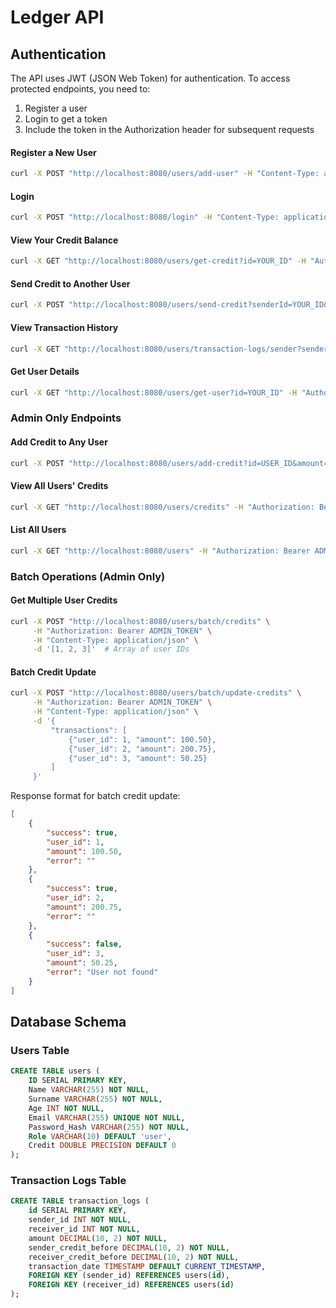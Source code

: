 # Ledger API

## Authentication

The API uses JWT (JSON Web Token) for authentication. To access protected endpoints, you need to:
1. Register a user
2. Login to get a token
3. Include the token in the Authorization header for subsequent requests

#### Register a New User
```bash
curl -X POST "http://localhost:8080/users/add-user" -H "Content-Type: application/json" -d '{"name": "John", "surname": "Doe", "age": 30, "email": "john@example.com", "password": "password123"}'
```

#### Login
```bash
curl -X POST "http://localhost:8080/login" -H "Content-Type: application/json" -d '{"email": "john@example.com", "password": "password123"}'
```

#### View Your Credit Balance
```bash
curl -X GET "http://localhost:8080/users/get-credit?id=YOUR_ID" -H "Authorization: Bearer YOUR_TOKEN"
```

#### Send Credit to Another User
```bash
curl -X POST "http://localhost:8080/users/send-credit?senderId=YOUR_ID&receiverId=RECEIVER_ID&amount=50" -H "Authorization: Bearer YOUR_TOKEN"
```

#### View Transaction History
```bash
curl -X GET "http://localhost:8080/users/transaction-logs/sender?senderId=YOUR_ID&date=2024-03-20" -H "Authorization: Bearer YOUR_TOKEN"
```

#### Get User Details
```bash
curl -X GET "http://localhost:8080/users/get-user?id=YOUR_ID" -H "Authorization: Bearer YOUR_TOKEN"
```

### Admin Only Endpoints

#### Add Credit to Any User
```bash
curl -X POST "http://localhost:8080/users/add-credit?id=USER_ID&amount=100" -H "Authorization: Bearer ADMIN_TOKEN"
```

#### View All Users' Credits
```bash
curl -X GET "http://localhost:8080/users/credits" -H "Authorization: Bearer ADMIN_TOKEN"
```

#### List All Users
```bash
curl -X GET "http://localhost:8080/users" -H "Authorization: Bearer ADMIN_TOKEN"
```

### Batch Operations (Admin Only)

#### Get Multiple User Credits
```bash
curl -X POST "http://localhost:8080/users/batch/credits" \
     -H "Authorization: Bearer ADMIN_TOKEN" \
     -H "Content-Type: application/json" \
     -d '[1, 2, 3]'  # Array of user IDs
```

#### Batch Credit Update
```bash
curl -X POST "http://localhost:8080/users/batch/update-credits" \
     -H "Authorization: Bearer ADMIN_TOKEN" \
     -H "Content-Type: application/json" \
     -d '{
         "transactions": [
             {"user_id": 1, "amount": 100.50},
             {"user_id": 2, "amount": 200.75},
             {"user_id": 3, "amount": 50.25}
         ]
     }'
```

Response format for batch credit update:
```json
[
    {
        "success": true,
        "user_id": 1,
        "amount": 100.50,
        "error": ""
    },
    {
        "success": true,
        "user_id": 2,
        "amount": 200.75,
        "error": ""
    },
    {
        "success": false,
        "user_id": 3,
        "amount": 50.25,
        "error": "User not found"
    }
]
```

## Database Schema

### Users Table
```sql
CREATE TABLE users (
    ID SERIAL PRIMARY KEY,
    Name VARCHAR(255) NOT NULL,
    Surname VARCHAR(255) NOT NULL,
    Age INT NOT NULL,
    Email VARCHAR(255) UNIQUE NOT NULL,
    Password_Hash VARCHAR(255) NOT NULL,
    Role VARCHAR(10) DEFAULT 'user',
    Credit DOUBLE PRECISION DEFAULT 0
);
```

### Transaction Logs Table
```sql
CREATE TABLE transaction_logs (
    id SERIAL PRIMARY KEY,
    sender_id INT NOT NULL,
    receiver_id INT NOT NULL,
    amount DECIMAL(10, 2) NOT NULL,
    sender_credit_before DECIMAL(10, 2) NOT NULL,
    receiver_credit_before DECIMAL(10, 2) NOT NULL,
    transaction_date TIMESTAMP DEFAULT CURRENT_TIMESTAMP,
    FOREIGN KEY (sender_id) REFERENCES users(id),
    FOREIGN KEY (receiver_id) REFERENCES users(id)
);
```